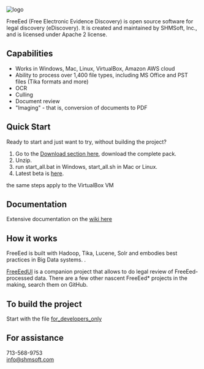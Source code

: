 ![logo](http://shmsoft.com/images/shmsoft.png)

FreeEed (Free Electronic Evidence Discovery) is open source software for legal discovery (eDiscovery). It is created and maintained by SHMSoft, Inc., and is licensed under Apache 2 license.

## Capabilities

* Works in Windows, Mac, Linux, VirtualBox, Amazon AWS cloud
* Ability to process over 1,400 file types, including MS Office and PST files (Tika formats and more)
* OCR
* Culling
* Document review
* "Imaging" - that is, conversion of documents to PDF

## Quick Start

Ready to start and just want to try, without building the project?

1. Go to the [Download section here](http://freeeed.org/index.php/download), download the complete pack.
2. Unzip.
3. run start_all.bat in Windows, start_all.sh in Mac or Linux.
4. Latest beta is [here](http://shmsoft.s3.amazonaws.com/releases/freeeed_complete_pack-9.0.0.zip]).

the same steps apply to the VirtualBox VM

## Documentation

Extensive documentation on the [wiki here](https://github.com/markkerzner/FreeEed/wiki)

## How it works

FreeEed is built with Hadoop, Tika, Lucene, Solr and embodies best practices in Big Data systems. .

[FreeEedUI](https://github.com/markkerzner/FreeEedUI) is a companion project that allows to do legal review of FreeEed-processed data. There are a few other nascent FreeEed* projects in the making, search them on GitHub.

## To build the project

Start with the file [for_developers_only](https://github.com/markkerzner/FreeEed/blob/master/freeeed-processing/for_developers_only)
## For assistance

713-568-9753  
info@shmsoft.com
